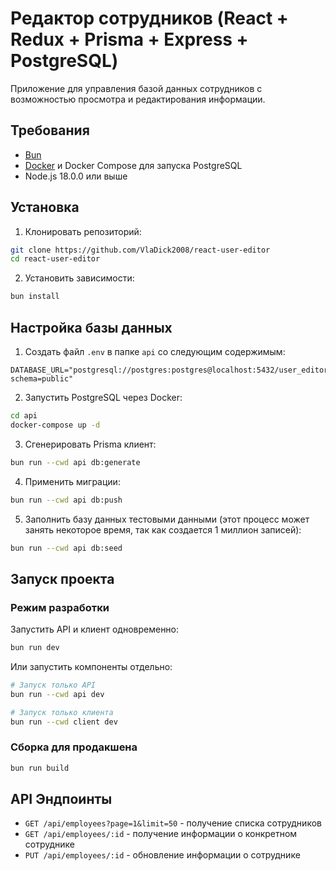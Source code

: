 # Редактор сотрудников (React + Redux + Prisma + Express + PostgreSQL)

Приложение для управления базой данных сотрудников с возможностью просмотра и редактирования информации.

## Требования

- [Bun](https://bun.sh/)
- [Docker](https://www.docker.com/) и Docker Compose для запуска PostgreSQL
- Node.js 18.0.0 или выше

## Установка

1. Клонировать репозиторий:
```bash
git clone https://github.com/VlaDick2008/react-user-editor
cd react-user-editor
```

2. Установить зависимости:
```bash
bun install
```

## Настройка базы данных

1. Создать файл `.env` в папке `api` со следующим содержимым:
```
DATABASE_URL="postgresql://postgres:postgres@localhost:5432/user_editor?schema=public"
```

2. Запустить PostgreSQL через Docker:
```bash
cd api
docker-compose up -d
```

3. Сгенерировать Prisma клиент:
```bash
bun run --cwd api db:generate
```

4. Применить миграции:
```bash
bun run --cwd api db:push
```

5. Заполнить базу данных тестовыми данными (этот процесс может занять некоторое время, так как создается 1 миллион записей):
```bash
bun run --cwd api db:seed
```

## Запуск проекта

### Режим разработки

Запустить API и клиент одновременно:
```bash
bun run dev
```

Или запустить компоненты отдельно:
```bash
# Запуск только API
bun run --cwd api dev

# Запуск только клиента
bun run --cwd client dev
```

### Сборка для продакшена

```bash
bun run build
```

## API Эндпоинты

- `GET /api/employees?page=1&limit=50` - получение списка сотрудников
- `GET /api/employees/:id` - получение информации о конкретном сотруднике
- `PUT /api/employees/:id` - обновление информации о сотруднике
